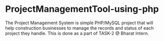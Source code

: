# ProjectManagementTool-using-php
The Project Management System is simple PHP/MySQL project that will help construction businesses to manage the records and status of each project they handle. This is done as a part of TASK-2 @ Bharat Intern. 
